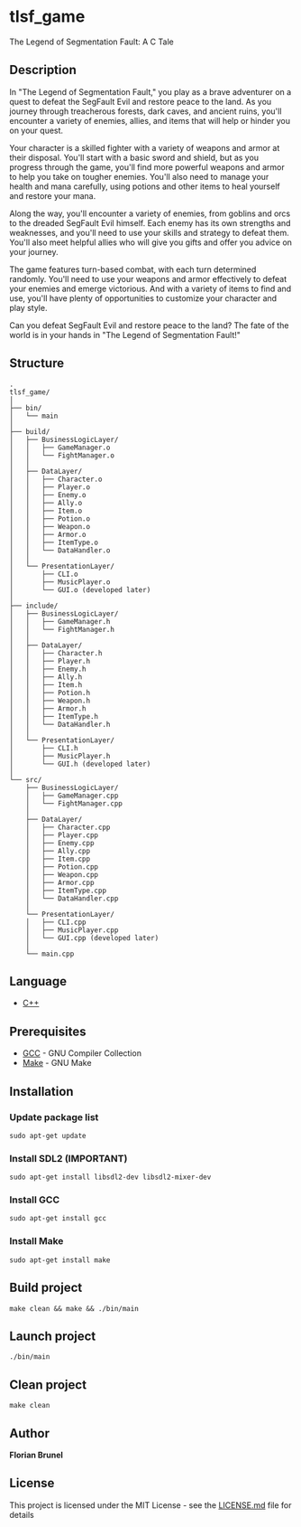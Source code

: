 # tlsf_game
The Legend of Segmentation Fault: A C Tale

## Description
In "The Legend of Segmentation Fault," you play as a brave adventurer on a quest to defeat the SegFault Evil and restore peace to the land. As you journey through treacherous forests, dark caves, and ancient ruins, you'll encounter a variety of enemies, allies, and items that will help or hinder you on your quest.

Your character is a skilled fighter with a variety of weapons and armor at their disposal. You'll start with a basic sword and shield, but as you progress through the game, you'll find more powerful weapons and armor to help you take on tougher enemies. You'll also need to manage your health and mana carefully, using potions and other items to heal yourself and restore your mana.

Along the way, you'll encounter a variety of enemies, from goblins and orcs to the dreaded SegFault Evil himself. Each enemy has its own strengths and weaknesses, and you'll need to use your skills and strategy to defeat them. You'll also meet helpful allies who will give you gifts and offer you advice on your journey.

The game features turn-based combat, with each turn determined randomly. You'll need to use your weapons and armor effectively to defeat your enemies and emerge victorious. And with a variety of items to find and use, you'll have plenty of opportunities to customize your character and play style.

Can you defeat SegFault Evil and restore peace to the land? The fate of the world is in your hands in "The Legend of Segmentation Fault!"

## Structure
```
.
tlsf_game/
│
├── bin/
│   └── main
│
├── build/
│   ├── BusinessLogicLayer/
│   │   ├── GameManager.o
│   │   └── FightManager.o
│   │
│   ├── DataLayer/
│   │   ├── Character.o
│   │   ├── Player.o
│   │   ├── Enemy.o
│   │   ├── Ally.o
│   │   ├── Item.o
│   │   ├── Potion.o
│   │   ├── Weapon.o
│   │   ├── Armor.o
│   │   ├── ItemType.o
│   │   └── DataHandler.o
│   │
│   └── PresentationLayer/
│       ├── CLI.o
│       ├── MusicPlayer.o
│       └── GUI.o (developed later)
│
├── include/
│   ├── BusinessLogicLayer/
│   │   ├── GameManager.h
│   │   └── FightManager.h
│   │
│   ├── DataLayer/
│   │   ├── Character.h
│   │   ├── Player.h
│   │   ├── Enemy.h
│   │   ├── Ally.h
│   │   ├── Item.h
│   │   ├── Potion.h
│   │   ├── Weapon.h
│   │   ├── Armor.h
│   │   ├── ItemType.h
│   │   └── DataHandler.h
│   │
│   └── PresentationLayer/
│       ├── CLI.h
│       ├── MusicPlayer.h
│       └── GUI.h (developed later)
│
└── src/
    ├── BusinessLogicLayer/
    │   ├── GameManager.cpp
    │   └── FightManager.cpp
    │
    ├── DataLayer/
    │   ├── Character.cpp
    │   ├── Player.cpp
    │   ├── Enemy.cpp
    │   ├── Ally.cpp
    │   ├── Item.cpp
    │   ├── Potion.cpp
    │   ├── Weapon.cpp
    │   ├── Armor.cpp
    │   ├── ItemType.cpp
    │   └── DataHandler.cpp
    │
    └── PresentationLayer/
    │   ├── CLI.cpp
    │   ├── MusicPlayer.cpp
    │   └── GUI.cpp (developed later)
    │
    └── main.cpp
```

## Language
* [C++](https://devdocs.io/cpp/)

## Prerequisites
* [GCC](https://gcc.gnu.org/) - GNU Compiler Collection
* [Make](https://www.gnu.org/software/make/) - GNU Make

## Installation
### Update package list
```
sudo apt-get update
```

### Install SDL2 (IMPORTANT)
```
sudo apt-get install libsdl2-dev libsdl2-mixer-dev
```

### Install GCC
```
sudo apt-get install gcc
```

### Install Make
```
sudo apt-get install make
```

## Build project
```
make clean && make && ./bin/main
```

## Launch project
```
./bin/main
```

## Clean project
```
make clean
```

## Author
**Florian Brunel**

## License
This project is licensed under the MIT License - see the [LICENSE.md](LICENSE.md) file for details

